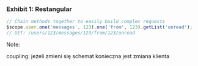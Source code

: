 ### Exhibit 1: Restangular

``` javascript
// Chain methods together to easily build complex requests
$scope.user.one('messages', 123).one('from', 123).getList('unread');
// GET: /users/123/messages/123/from/123/unread
```

Note:

coupling: jeżeli zmieni się schemat konieczna jest zmiana klienta
